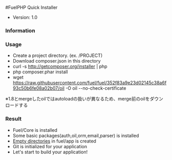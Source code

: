 #FuelPHP Quick Installer

* Version: 1.0

### Information

### Usage

* Create a project directory. (ex. /PROJECT)
* Download composer.json in this directory
* curl -s http://getcomposer.org/installer | php
* php composer.phar install
* wget https://raw.githubusercontent.com/fuel/fuel/352f83a9e23d02145c38a6f93c50b6fe08a02b07/oil -O oil --no-check-certificate

※1.8とmergeしたoilではautoloadの扱いが異なるため、merge前のoilをダウンロードする

### Result
* Fuel/Core is installed
* Some basic packages(auth,oil,orm,email,parser) is installed
* [Empty directories](https://github.com/goosys/Fuel-Vendor-Enptyapp) in fuel/app is created
* Git is initialized for your application
* Let's start to build your application!
